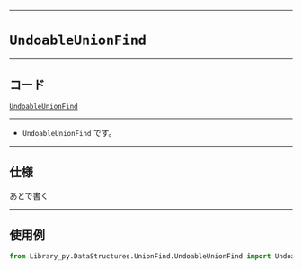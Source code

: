 _____

# `UndoableUnionFind`

_____

## コード

[`UndoableUnionFind`](https://github.com/titan-23/Library_py/blob/main/DataStructures/UnionFind/UndoableUnionFind.py)
<!-- code=https://github.com/titan-23/Library_py/blob/main/DataStructures\UnionFind\UndoableUnionFind.py -->

_____

- `UndoableUnionFind` です。

_____

## 仕様

あとで書く

_____

## 使用例

```python
from Library_py.DataStructures.UnionFind.UndoableUnionFind import UndoableUnionFind

```
